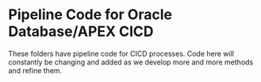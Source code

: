 # Pipeline Code for Oracle Database/APEX CICD

These folders have pipeline code for CICD processes. Code here will constantly be changing and added as we develop more and more methods and refine them.